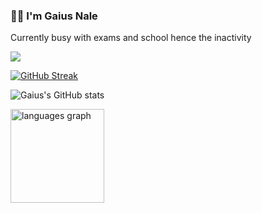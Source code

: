 <h3 align="left">👋🏾 I'm Gaius Nale</h3> 

Currently busy with exams and school hence the inactivity 

![](https://komarev.com/ghpvc/?username=GaiusNale&color=blue)

[![GitHub Streak](https://streak-stats.demolab.com?user=GaiusNale&theme=dark)](https://git.io/streak-stats)

![Gaius's GitHub stats](https://github-readme-stats.vercel.app/api?username=GaiusNale&theme=dark&show_icons=true&hide=contribs)
<div align="left">
  <img src="https://github-readme-stats.vercel.app/api/top-langs?username=GaiusNale&locale=en&hide_title=false&layout=compact&card_width=320&langs_count=5&theme=dark&hide_border=false" height="150" alt="languages graph"  />
</div>

